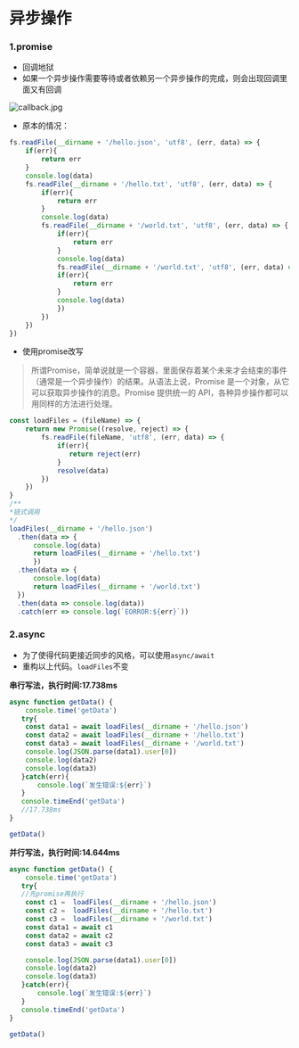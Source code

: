 # **异步操作**

### **1.promise**

- 回调地狱
- 如果一个异步操作需要等待或者依赖另一个异步操作的完成，则会出现回调里面又有回调

![callback.jpg](http://img.oschina.net/itags/1e3e6b2c7c4168545d800f1faf9ee6b442a8ca20)

- 原本的情况：

```javascript
fs.readFile(__dirname + '/hello.json', 'utf8', (err, data) => {
    if(err){
        return err
    }
    console.log(data)
    fs.readFile(__dirname + '/hello.txt', 'utf8', (err, data) => {
        if(err){
            return err
        }
        console.log(data)
        fs.readFile(__dirname + '/world.txt', 'utf8', (err, data) => {
            if(err){
                return err
            }
            console.log(data)
            fs.readFile(__dirname + '/world.txt', 'utf8', (err, data) => {
            if(err){
                return err
            }
            console.log(data)
            })
        })
    })
})
```

- 使用promise改写
> 所谓Promise，简单说就是一个容器，里面保存着某个未来才会结束的事件（通常是一个异步操作）的结果。从语法上说，Promise 是一个对象，从它可以获取异步操作的消息。Promise 提供统一的 API，各种异步操作都可以用同样的方法进行处理。

```javascript
const loadFiles = (fileName) => {
    return new Promise((resolve, reject) => {
        fs.readFile(fileName, 'utf8', (err, data) => {
            if(err){
               return reject(err)
            }
            resolve(data)
        })
    })
}
/** 
*链式调用
*/
loadFiles(__dirname + '/hello.json')
  .then(data => {
      console.log(data)
      return loadFiles(__dirname + '/hello.txt')
      })
  .then(data => {
      console.log(data)
      return loadFiles(__dirname + '/world.txt')
  })
  .then(data => console.log(data))
  .catch(err => console.log(`EORROR:${err}`))
```

### **2.async**

- 为了使得代码更接近同步的风格，可以使用`async/await`
- 重构以上代码。`loadFiles`不变

**串行写法，执行时间:17.738ms**

```javascript
async function getData() {
    console.time('getData')
   try{
    const data1 = await loadFiles(__dirname + '/hello.json')
    const data2 = await loadFiles(__dirname + '/hello.txt')
    const data3 = await loadFiles(__dirname + '/world.txt')
    console.log(JSON.parse(data1).user[0])
    console.log(data2)
    console.log(data3)
   }catch(err){
       console.log(`发生错误:${err}`)
   }
   console.timeEnd('getData')
   //17.738ms
}

getData()
```

**并行写法，执行时间:14.644ms**

```javascript
async function getData() {
    console.time('getData')
   try{
   //先promise再执行
    const c1 =  loadFiles(__dirname + '/hello.json')
    const c2 =  loadFiles(__dirname + '/hello.txt')
    const c3 =  loadFiles(__dirname + '/world.txt')
    const data1 = await c1
    const data2 = await c2
    const data3 = await c3

    console.log(JSON.parse(data1).user[0])
    console.log(data2)
    console.log(data3)
   }catch(err){
       console.log(`发生错误:${err}`)
   }
   console.timeEnd('getData')
}

getData()
```